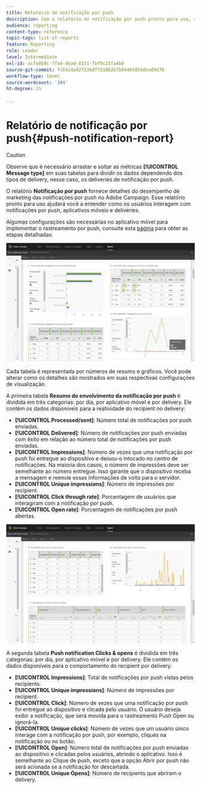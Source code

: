 ```yaml
---
title: Relatório de notificação por push
description: Com o relatório de notificação por push pronto para uso, saiba mais sobre o sucesso das notificações por push.
audience: reporting
content-type: reference
topic-tags: list-of-reports
feature: Reporting
role: Leader
level: Intermediate
exl-id: acfe0b9c-77a4-46ad-8151-7bf9c21fa4b0
source-git-commit: fcb5c4a92f23bdffd1082b7b044b5859dead9d70
workflow-type: tm+mt
source-wordcount: '384'
ht-degree: 1%

---
```


# Relatório de notificação por push{#push-notification-report}

>[!CAUTION]
>
>Observe que é necessário arrastar e soltar as métricas **[!UICONTROL Message type]** em suas tabelas para dividir os dados dependendo dos tipos de delivery, nesse caso, os deliveries de notificação por push.

O relatório **Notificação por push** fornece detalhes do desempenho de marketing das notificações por push no Adobe Campaign. Esse relatório pronto para uso ajudará você a entender como os usuários interagem com notificações por push, aplicativos móveis e deliveries.

Algumas configurações são necessárias no aplicativo móvel para implementar o rastreamento por push, consulte esta [página](../../administration/using/push-tracking.md) para obter as etapas detalhadas.

![](assets/dynamic_report_push.png)

Cada tabela é representada por números de resumo e gráficos. Você pode alterar como os detalhes são mostrados em suas respectivas configurações de visualização.

A primeira tabela **Resumo do envolvimento da notificação por push** é dividida em três categorias: por dia, por aplicativo móvel e por delivery. Ele contém os dados disponíveis para a reatividade do recipient no delivery:

* **[!UICONTROL Processed/sent]**: Número total de notificações por push enviadas.
* **[!UICONTROL Delivered]**: Número de notificações por push enviadas com êxito em relação ao número total de notificações por push enviadas.
* **[!UICONTROL Impressions]**: Número de vezes que uma notificação por push foi entregue ao dispositivo e deixou-o intocado no centro de notificações. Na maioria dos casos, o número de impressões deve ser semelhante ao número entregue. Isso garante que o dispositivo receba a mensagem e reenvie essas informações de volta para o servidor.
* **[!UICONTROL Unique impressions]**: Número de impressões por recipient.
* **[!UICONTROL Click through rate]**: Porcentagem de usuários que interagiram com a notificação por push.
* **[!UICONTROL Open rate]**: Porcentagem de notificações por push abertas.

![](assets/dynamic_report_push_2.png)

A segunda tabela **Push notification Clicks &amp; opens** é dividida em três categorias: por dia, por aplicativo móvel e por delivery. Ele contém os dados disponíveis para o comportamento do recipient por delivery:

* **[!UICONTROL Impressions]**: Total de notificações por push vistas pelos recipients.
* **[!UICONTROL Unique impressions]**: Número de impressões por recipient.
* **[!UICONTROL Click]**: Número de vezes que uma notificação por push foi entregue ao dispositivo e clicada pelo usuário. O usuário deseja exibir a notificação, que será movida para o rastreamento Push Open ou ignorá-la.
* **[!UICONTROL Unique clicks]**: Número de vezes que um usuário único interage com a notificação por push, por exemplo, cliques na notificação ou no botão.
* **[!UICONTROL Open]**: Número total de notificações por push enviadas ao dispositivo e clicadas pelos usuários, abrindo o aplicativo. Isso é semelhante ao Clique de push, exceto que a opção Abrir por push não será acionada se a notificação for descartada.
* **[!UICONTROL Unique Opens]**: Número de recipients que abriram o delivery.
